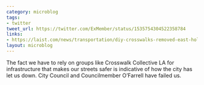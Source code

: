 ```yaml
---
category: microblog
tags:
- twitter
tweet_url: https://twitter.com/ExMember/status/1535754304522358784
links:
- https://laist.com/news/transportation/diy-crosswalks-removed-east-hollywood-ladot-pedestrian-safety
layout: microblog
---
```

The fact we have to rely on groups like Crosswalk Collective LA for infrastructure that makes our streets safer is indicative of how the city has let us down. City Council and Councilmember O’Farrell have failed us.

